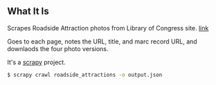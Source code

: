 ## What It Is

Scrapes Roadside Attraction photos from Library of Congress site. [link](https://www.reddit.com/r/DataHoarder/comments/czmda0/12k_photos_of_american_roadside_attractions/)

Goes to each page, notes the URL, title, and marc record URL, and downlaods the four photo versions.

It's a [scrapy](https://doc.scrapy.org/en/1.7/index.html) project.

```bash
$ scrapy crawl roadside_attractions -o output.json
```